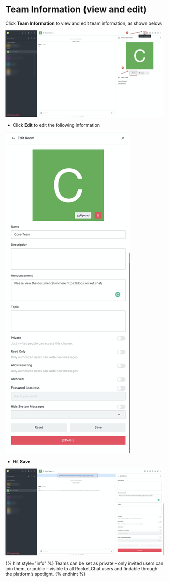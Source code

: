 # Team Information (view and edit)

Click **Team Information** to view and edit team information, as shown below:

![](<../../../../.gitbook/assets/image (346).png>)

* Click **Edit** to edit the following information

![](<../../../../.gitbook/assets/image (345).png>)

* Hit **Save**.&#x20;

![](<../../../../.gitbook/assets/image (348).png>)

{% hint style="info" %}
Teams can be set as private – only invited users can join them, or public – visible to all Rocket.Chat users and findable through the platform’s spotlight.
{% endhint %}
